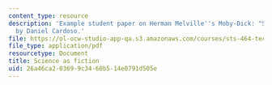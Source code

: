 ```yaml
---
content_type: resource
description: 'Example student paper on Herman Melville''s Moby-Dick: "Science as fiction,"
  by Daniel Cardoso.'
file: https://ol-ocw-studio-app-qa.s3.amazonaws.com/courses/sts-464-technology-and-the-literary-imagination-spring-2008/26a46ca203699c3460b514e0791d505e_dcardoso_wk7.pdf
file_type: application/pdf
resourcetype: Document
title: Science as fiction
uid: 26a46ca2-0369-9c34-60b5-14e0791d505e
---
```


